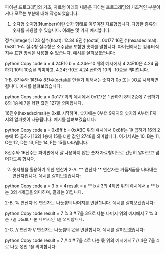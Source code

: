 파이썬 프로그래밍의 기초, 자료형
아래의 내용은 파이썬 프로그래밍의 기초적인 부분이거나 모르는 부분에 대해 작성되었습니다.

1. 숫자형
숫자형(Number)이란 숫자 형태로 이루어진 자료형입니다. 다양한 종류의 숫자를 사용할 수 있습니다. 아래는 몇 가지 예시입니다:

정수(integer): 123
실수(float): 12.34
8진수(octal): 0o177
16진수(hexadecimal): 0x8ff
1-A. 실수형
실수형은 소수점을 포함한 숫자를 말합니다. 파이썬에서는 컴퓨터식 지수 표현 방식을 사용할 수 있습니다. 예시를 살펴보겠습니다:

python
Copy code
a = 4.24E10
b = 4.24e-10
위의 예시에서 4.24E10은 4.24 곱하기 10의 10승을 의미하고, 4.24E-10은 4.24 곱하기 10의 -10승을 의미합니다.

1-B. 8진수와 16진수
8진수(octal)를 만들기 위해서는 숫자가 0o 또는 0O로 시작하면 됩니다. 예시를 살펴보겠습니다:

python
Copy code
a = 0o177
위의 예시에서 0o177은 1 곱하기 8의 2승에 7 곱하기 8의 1승에 7을 더한 값인 127을 의미합니다.

16진수(hexadecimal)는 0x로 시작하며, 숫자에는 0부터 9까지의 숫자와 A부터 F까지의 알파벳이 사용됩니다. 예시를 살펴보겠습니다:

python
Copy code
a = 0x8ff
b = 0xABC
위의 예시에서 0x8ff는 10 곱하기 16의 2승에 15 곱하기 16의 1승에 15를 더한 값인 2748을 의미합니다. 여기서 A는 10, B는 11, C는 12, D는 13, E는 14, F는 15를 나타냅니다.

8진수와 16진수는 파이썬에서 잘 사용하지 않는 숫자 자료형이므로 간단히 알아보고 넘어가도록 합시다.

2. 숫자형을 활용하기 위한 연산자
2-A. ** 연산자
** 연산자는 거듭제곱을 나타내는 연산자입니다. 예시를 살펴보겠습니다:

python
Copy code
a = 3
b = 4
result = a ** b  # 3의 4제곱
위의 예시에서 a ** b는 3의 4제곱을 의미하며, 결과는 81입니다.

2-B. % 연산자
% 연산자는 나눗셈의 나머지를 반환합니다. 예시를 살펴보겠습니다:

python
Copy code
result = 7 % 3  # 7을 3으로 나눈 나머지
위의 예시에서 7 % 3은 7을 3으로 나눈 나머지인 1을 의미합니다.

2-C. // 연산자
// 연산자는 나눗셈의 몫을 반환합니다. 예시를 살펴보겠습니다:

python
Copy code
result = 7 // 4  # 7을 4로 나눈 몫
위의 예시에서 7 // 4은 7을 4로 나눈 몫인 1을 의미합니다.
